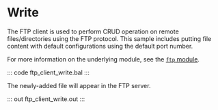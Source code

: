 # Write

The FTP client is used to perform CRUD operation on remote files/directories using the FTP protocol. This sample includes putting file content with default configurations using the default port number.

For more information on the underlying module, see the [`ftp` module](https://lib.ballerina.io/ballerina/ftp/latest/).

::: code ftp_client_write.bal :::

The newly-added file will appear in the FTP server.

::: out ftp_client_write.out :::
